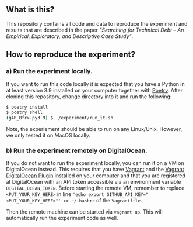 ## What is this?

This repository contains all code and data to reproduce the experiment and results that are described in the paper _"Searching for Technical Debt – An Empirical, Exploratory, and Descriptive Case Study"_.

## How to reproduce the experiment?

### a) Run the experiment locally.

If you want to run this code locally it is expected that you have a Python in at least version 3.9 installed on your computer together with [Poetry](https://python-poetry.org/).
After cloning this repository, change directory into it and run the following:

```bash
$ poetry install
$ poetry shell
(g4R_Bfrx-py3.9) $ ./experiment/run_it.sh
```

Note, the experiement should be able to run on any Linux/Unix. However, we only tested it on MacOS locally.

### b) Run the experiment remotely on DigitalOcean.

If you do not want to run the experiment locally, you can run it on a VM on DigitalOcean instead.
This requires that you have [Vagrant](https://www.vagrantup.com/) and the [Vagrant DigitalOcean Plugin](https://github.com/devopsgroup-io/vagrant-digitalocean) installed on your computer and that you are registered at DigitalOcean with an API token accessible via an environment variable `DIGITAL_OCEAN_TOKEN`.
Before starting the remote VM, remember to replace `<PUT_YOUR_KEY_HERE>` in line `'echo export GITHUB_API_KEY="<PUT_YOUR_KEY_HERE>"' >> ~/.bashrc` of the `Vagrantfile`.

Then the remote machine can be started via `vagrant up`. This will automatically run the experiment code as well. 